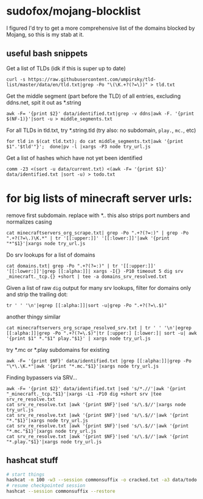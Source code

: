 # sudofox/mojang-blocklist

I figured I'd try to get a more comprehensive list of the domains blocked by Mojang, so this is my stab at it.

## useful bash snippets

Get a list of TLDs (idk if this is super up to date)

```
curl -s https://raw.githubusercontent.com/umpirsky/tld-list/master/data/en/tld.txt|grep -Po "\(\K.+?(?=\))" > tld.txt
```

Get the middle segment (part before the TLD) of all entries, excluding ddns.net, spit it out as *.string

```
awk -F= '{print $2}' data/identified.txt|grep -v ddns|awk -F. '{print $(NF-1)}'|sort -u > middle_segments.txt
```

For all TLDs in tld.txt, try *.string.tld (try also: no subdomain, `play.`, `mc.`, etc)

```
for tld in $(cat tld.txt); do cat middle_segments.txt|awk '{print $1".'$tld'"}';  done|pv -l |xargs -P3 node try_url.js
```

Get a list of hashes which have not yet been identified

```
comm -23 <(sort -u data/current.txt) <(awk -F= '{print $1}' data/identified.txt |sort -u) > todo.txt
```

# for big lists of minecraft server urls:

remove first subdomain. replace with *.<domain>. this also strips port numbers and normalizes casing

```
cat minecraftservers_org_scrape.txt| grep -Po ".+?(?=:)" | grep -Po ".+?(?=\.)\K.*" | tr '[[:upper:]]' '[[:lower:]]'|awk '{print "*"$1}'|xargs node try_url.js
```

Do srv lookups for a list of domains

```
cat domains.txt| grep -Po ".+?(?=:)" | tr '[[:upper:]]' '[[:lower:]]'|grep [[:alpha:]]| xargs -I{} -P10 timeout 5 dig srv _minecraft._tcp.{} +short | tee -a domains_srv_resolved.txt 
```

Given a list of raw `dig` output for many srv lookups, filter for domains only and strip the trailing dot:

```
tr ' ' '\n'|egrep [[:alpha:]]|sort -u|grep -Po ".+?(?=\.$)"
```

another thingy similar

```
cat minecraftservers_org_scrape_resolved_srv.txt | tr ' ' '\n'|egrep [[:alpha:]]|grep -Po ".+?(?=\.$)"|tr [:upper:] [:lower:]| sort -u| awk '{print $1" *."$1" play."$1}' | xargs node try_url.js
```

try *.mc or *.play subdomains for existing

```
awk -F= '{print $NF}' data/identified.txt |grep [[:alpha:]]|grep -Po "\*\.\K.*"|awk '{print "*.mc."$1}'|xargs node try_url.js
```

Finding bypassers via SRV...


```
awk -F= '{print $2}' data/identified.txt |sed 's/*.//'|awk '{print "_minecraft._tcp."$1}'|xargs -L1 -P10 dig +short srv |tee srv_re_resolve.txt
cat srv_re_resolve.txt |awk '{print $NF}'|sed 's/\.$//'|xargs node try_url.js
cat srv_re_resolve.txt |awk '{print $NF}'|sed 's/\.$//'|awk '{print "*."$1}'|xargs node try_url.js
cat srv_re_resolve.txt |awk '{print $NF}'|sed 's/\.$//'|awk '{print "*.mc."$1}'|xargs node try_url.js
cat srv_re_resolve.txt |awk '{print $NF}'|sed 's/\.$//'|awk '{print "*.play."$1}'|xargs node try_url.js
```

## hashcat stuff

```sh
# start things
hashcat -m 100 -w3 --session commonsuffix -o cracked.txt -a3 data/todo.txt commonsuffix.hcmask 
# resume checkpointed session
hashcat --session commonsuffix --restore
```
